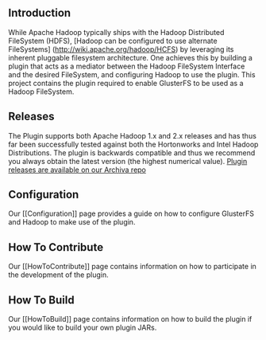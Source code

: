 ## Introduction ##

While Apache Hadoop typically ships with the Hadoop Distributed FileSystem (HDFS), [Hadoop can be configured to use alternate FileSystems] (http://wiki.apache.org/hadoop/HCFS) by leveraging its inherent pluggable filesystem architecture. One achieves this by building a plugin that acts as a mediator between the Hadoop FileSystem Interface and the desired FileSystem, and configuring Hadoop to use the plugin. This project contains the plugin required to enable GlusterFS to be used as a Hadoop FileSystem. 

## Releases ##

The Plugin supports both Apache Hadoop 1.x and 2.x releases and has thus far been successfully tested against both the Hortonworks and Intel Hadoop Distributions. The plugin is backwards compatible and thus we recommend you always obtain the latest version (the highest numerical value). [Plugin releases are available on our Archiva repo](http://23.23.239.119/archiva/browse/org.apache.hadoop.fs.glusterfs/glusterfs-hadoop)

## Configuration ##

Our [[Configuration]] page provides a guide on how to configure GlusterFS and Hadoop to make use of the plugin.

## How To Contribute ##

Our [[HowToContribute]] page contains information on how to participate in the development of the plugin.

## How To Build ##

Our [[HowToBuild]] page contains information on how to build the plugin if you would like to build your own plugin JARs.
